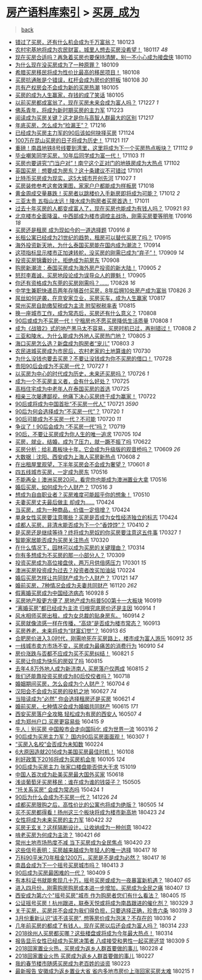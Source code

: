 [房产语料库索引](../../README.md)  > [买房_成为](买房_成为.md)
====
> [back](../README.md)

- [错过了买房，还有什么机会成为千万富翁？](http://jkwz.applinzi.com/ittc/7061738014969955334.html#%E9%94%99%E8%BF%87%E4%BA%86%E4%B9%B0%E6%88%BF%EF%BC%8C%E8%BF%98%E6%9C%89%E4%BB%80%E4%B9%88%E6%9C%BA%E4%BC%9A%E6%88%90%E4%B8%BA%E5%8D%83%E4%B8%87%E5%AF%8C%E7%BF%81%EF%BC%9F) 180123  
- [农村宅基地将成为农民财富，城里人想去买房没希望！](http://jkwz.applinzi.com/ittc/7059530752348128273.html#%E5%86%9C%E6%9D%91%E5%AE%85%E5%9F%BA%E5%9C%B0%E5%B0%86%E6%88%90%E4%B8%BA%E5%86%9C%E6%B0%91%E8%B4%A2%E5%AF%8C%EF%BC%8C%E5%9F%8E%E9%87%8C%E4%BA%BA%E6%83%B3%E5%8E%BB%E4%B9%B0%E6%88%BF%E6%B2%A1%E5%B8%8C%E6%9C%9B%EF%BC%81) 180117 *48* 
- [现在买房合适吗？再急着买房也要保持清醒，别一不小心成为接盘侠](http://jkwz.applinzi.com/ittc/7057076975116502026.html#%E7%8E%B0%E5%9C%A8%E4%B9%B0%E6%88%BF%E5%90%88%E9%80%82%E5%90%97%EF%BC%9F%E5%86%8D%E6%80%A5%E7%9D%80%E4%B9%B0%E6%88%BF%E4%B9%9F%E8%A6%81%E4%BF%9D%E6%8C%81%E6%B8%85%E9%86%92%EF%BC%8C%E5%88%AB%E4%B8%80%E4%B8%8D%E5%B0%8F%E5%BF%83%E6%88%90%E4%B8%BA%E6%8E%A5%E7%9B%98%E4%BE%A0) 180110  
- [为什么现在没买房成为了一种原罪？](http://jkwz.applinzi.com/ittc/7056595077701305360.html#%E4%B8%BA%E4%BB%80%E4%B9%88%E7%8E%B0%E5%9C%A8%E6%B2%A1%E4%B9%B0%E6%88%BF%E6%88%90%E4%B8%BA%E4%BA%86%E4%B8%80%E7%A7%8D%E5%8E%9F%E7%BD%AA%EF%BC%9F) 180109  
- [希腊买房移民将成为性价比最高的移民项目！](http://jkwz.applinzi.com/ittc/7056266426749289482.html#%E5%B8%8C%E8%85%8A%E4%B9%B0%E6%88%BF%E7%A7%BB%E6%B0%91%E5%B0%86%E6%88%90%E4%B8%BA%E6%80%A7%E4%BB%B7%E6%AF%94%E6%9C%80%E9%AB%98%E7%9A%84%E7%A7%BB%E6%B0%91%E9%A1%B9%E7%9B%AE%EF%BC%81) 180108  
- [买房抗通胀是个错误，杠杆会成为房价的短板](http://jkwz.applinzi.com/ittc/7056197596215772177.html#%E4%B9%B0%E6%88%BF%E6%8A%97%E9%80%9A%E8%83%80%E6%98%AF%E4%B8%AA%E9%94%99%E8%AF%AF%EF%BC%8C%E6%9D%A0%E6%9D%86%E4%BC%9A%E6%88%90%E4%B8%BA%E6%88%BF%E4%BB%B7%E7%9A%84%E7%9F%AD%E6%9D%BF) 180108 *30* 
- [共有产权房会不会成为新的买房热潮](http://jkwz.applinzi.com/ittc/7055117669366236176.html#%E5%85%B1%E6%9C%89%E4%BA%A7%E6%9D%83%E6%88%BF%E4%BC%9A%E4%B8%8D%E4%BC%9A%E6%88%90%E4%B8%BA%E6%96%B0%E7%9A%84%E4%B9%B0%E6%88%BF%E7%83%AD%E6%BD%AE) 180105  
- [买房的成为人生赢家，存钱的成了笑话](http://jkwz.applinzi.com/ittc/7055104034476655626.html#%E4%B9%B0%E6%88%BF%E7%9A%84%E6%88%90%E4%B8%BA%E4%BA%BA%E7%94%9F%E8%B5%A2%E5%AE%B6%EF%BC%8C%E5%AD%98%E9%92%B1%E7%9A%84%E6%88%90%E4%BA%86%E7%AC%91%E8%AF%9D) 180105  
- [以前买房都成富翁了，现在买房未来会成为富人吗？](http://jkwz.applinzi.com/ittc/7051691501606683665.html#%E4%BB%A5%E5%89%8D%E4%B9%B0%E6%88%BF%E9%83%BD%E6%88%90%E5%AF%8C%E7%BF%81%E4%BA%86%EF%BC%8C%E7%8E%B0%E5%9C%A8%E4%B9%B0%E6%88%BF%E6%9C%AA%E6%9D%A5%E4%BC%9A%E6%88%90%E4%B8%BA%E5%AF%8C%E4%BA%BA%E5%90%97%EF%BC%9F) 171227 *1* 
- [佛系青年，将成为新时期买房的主力军](http://jkwz.applinzi.com/ittc/7050228570259981329.html#%E4%BD%9B%E7%B3%BB%E9%9D%92%E5%B9%B4%EF%BC%8C%E5%B0%86%E6%88%90%E4%B8%BA%E6%96%B0%E6%97%B6%E6%9C%9F%E4%B9%B0%E6%88%BF%E7%9A%84%E4%B8%BB%E5%8A%9B%E5%86%9B) 171223  
- [阅读成为买房关键？这才是你与高智人群最大的区别](http://jkwz.applinzi.com/ittc/7048068711271891984.html#%E9%98%85%E8%AF%BB%E6%88%90%E4%B8%BA%E4%B9%B0%E6%88%BF%E5%85%B3%E9%94%AE%EF%BC%9F%E8%BF%99%E6%89%8D%E6%98%AF%E4%BD%A0%E4%B8%8E%E9%AB%98%E6%99%BA%E4%BA%BA%E7%BE%A4%E6%9C%80%E5%A4%A7%E7%9A%84%E5%8C%BA%E5%88%AB) 171217  
- [年底买房，怎么成为“捡漏王”？](http://jkwz.applinzi.com/ittc/7047600052950795281.html#%E5%B9%B4%E5%BA%95%E4%B9%B0%E6%88%BF%EF%BC%8C%E6%80%8E%E4%B9%88%E6%88%90%E4%B8%BA%E2%80%9C%E6%8D%A1%E6%BC%8F%E7%8E%8B%E2%80%9D%EF%BC%9F) 171216  
- [已经成为买房主力军的90后该如何抉择买房](http://jkwz.applinzi.com/ittc/7039456055715693584.html#%E5%B7%B2%E7%BB%8F%E6%88%90%E4%B8%BA%E4%B9%B0%E6%88%BF%E4%B8%BB%E5%8A%9B%E5%86%9B%E7%9A%8490%E5%90%8E%E8%AF%A5%E5%A6%82%E4%BD%95%E6%8A%89%E6%8B%A9%E4%B9%B0%E6%88%BF) 171124  
- [100万在昆山买房的日子将成为历史！](http://jkwz.applinzi.com/ittc/7038287327032509456.html#100%E4%B8%87%E5%9C%A8%E6%98%86%E5%B1%B1%E4%B9%B0%E6%88%BF%E7%9A%84%E6%97%A5%E5%AD%90%E5%B0%86%E6%88%90%E4%B8%BA%E5%8E%86%E5%8F%B2%EF%BC%81) 171121 *117* 
- [重磅！南昌地铁8号线要到湾里，这里将成为下一个买房热点板块？](http://jkwz.applinzi.com/ittc/7035196395747804177.html#%E9%87%8D%E7%A3%85%EF%BC%81%E5%8D%97%E6%98%8C%E5%9C%B0%E9%93%818%E5%8F%B7%E7%BA%BF%E8%A6%81%E5%88%B0%E6%B9%BE%E9%87%8C%EF%BC%8C%E8%BF%99%E9%87%8C%E5%B0%86%E6%88%90%E4%B8%BA%E4%B8%8B%E4%B8%80%E4%B8%AA%E4%B9%B0%E6%88%BF%E7%83%AD%E7%82%B9%E6%9D%BF%E5%9D%97%EF%BC%9F) 171112 *9* 
- [毕业嘲笑同学买房，10年后同学成为富一代！](http://jkwz.applinzi.com/ittc/7031696354173256721.html#%E6%AF%95%E4%B8%9A%E5%98%B2%E7%AC%91%E5%90%8C%E5%AD%A6%E4%B9%B0%E6%88%BF%EF%BC%8C10%E5%B9%B4%E5%90%8E%E5%90%8C%E5%AD%A6%E6%88%90%E4%B8%BA%E5%AF%8C%E4%B8%80%E4%BB%A3%EF%BC%81) 171103 *11* 
- [买房也要讲究“门当户对”！南宁这个正对门的地铁房成为大热点](http://jkwz.applinzi.com/ittc/7031399961470714897.html#%E4%B9%B0%E6%88%BF%E4%B9%9F%E8%A6%81%E8%AE%B2%E7%A9%B6%E2%80%9C%E9%97%A8%E5%BD%93%E6%88%B7%E5%AF%B9%E2%80%9D%EF%BC%81%E5%8D%97%E5%AE%81%E8%BF%99%E4%B8%AA%E6%AD%A3%E5%AF%B9%E9%97%A8%E7%9A%84%E5%9C%B0%E9%93%81%E6%88%BF%E6%88%90%E4%B8%BA%E5%A4%A7%E7%83%AD%E7%82%B9) 171102  
- [英国买房｜想要成为房东？这十条建议不可错过](http://jkwz.applinzi.com/ittc/7030985123418342417.html#%E8%8B%B1%E5%9B%BD%E4%B9%B0%E6%88%BF%EF%BD%9C%E6%83%B3%E8%A6%81%E6%88%90%E4%B8%BA%E6%88%BF%E4%B8%9C%EF%BC%9F%E8%BF%99%E5%8D%81%E6%9D%A1%E5%BB%BA%E8%AE%AE%E4%B8%8D%E5%8F%AF%E9%94%99%E8%BF%87) 171101  
- [比特币买房成为现实，这5大城市开创先河](http://jkwz.applinzi.com/ittc/7029126153653191696.html#%E6%AF%94%E7%89%B9%E5%B8%81%E4%B9%B0%E6%88%BF%E6%88%90%E4%B8%BA%E7%8E%B0%E5%AE%9E%EF%BC%8C%E8%BF%995%E5%A4%A7%E5%9F%8E%E5%B8%82%E5%BC%80%E5%88%9B%E5%85%88%E6%B2%B3) 171027 *1* 
- [买房装修参考这套效果图，家家户户都能成为样板房](http://jkwz.applinzi.com/ittc/7025752030461821969.html#%E4%B9%B0%E6%88%BF%E8%A3%85%E4%BF%AE%E5%8F%82%E8%80%83%E8%BF%99%E5%A5%97%E6%95%88%E6%9E%9C%E5%9B%BE%EF%BC%8C%E5%AE%B6%E5%AE%B6%E6%88%B7%E6%88%B7%E9%83%BD%E8%83%BD%E6%88%90%E4%B8%BA%E6%A0%B7%E6%9D%BF%E6%88%BF) 171018  
- [黄金周成交量暴跌！买房者以跳楼价入手新房即将成为可能？](http://jkwz.applinzi.com/ittc/7023552617991635985.html#%E9%BB%84%E9%87%91%E5%91%A8%E6%88%90%E4%BA%A4%E9%87%8F%E6%9A%B4%E8%B7%8C%EF%BC%81%E4%B9%B0%E6%88%BF%E8%80%85%E4%BB%A5%E8%B7%B3%E6%A5%BC%E4%BB%B7%E5%85%A5%E6%89%8B%E6%96%B0%E6%88%BF%E5%8D%B3%E5%B0%86%E6%88%90%E4%B8%BA%E5%8F%AF%E8%83%BD%EF%BC%9F) 171012 *2* 
- [三亚太贵 五指山太远！陵水成为购房者买房首选！](http://jkwz.applinzi.com/ittc/7023131006910071825.html#%E4%B8%89%E4%BA%9A%E5%A4%AA%E8%B4%B5+%E4%BA%94%E6%8C%87%E5%B1%B1%E5%A4%AA%E8%BF%9C%EF%BC%81%E9%99%B5%E6%B0%B4%E6%88%90%E4%B8%BA%E8%B4%AD%E6%88%BF%E8%80%85%E4%B9%B0%E6%88%BF%E9%A6%96%E9%80%89%EF%BC%81) 171011  
- [过去十年买房的人都变成富人了，现在买房也能成为有钱人吗？](http://jkwz.applinzi.com/ittc/7015806622700667920.html#%E8%BF%87%E5%8E%BB%E5%8D%81%E5%B9%B4%E4%B9%B0%E6%88%BF%E7%9A%84%E4%BA%BA%E9%83%BD%E5%8F%98%E6%88%90%E5%AF%8C%E4%BA%BA%E4%BA%86%EF%BC%8C%E7%8E%B0%E5%9C%A8%E4%B9%B0%E6%88%BF%E4%B9%9F%E8%83%BD%E6%88%90%E4%B8%BA%E6%9C%89%E9%92%B1%E4%BA%BA%E5%90%97%EF%BC%9F) 170921 *93* 
- [北京楼市全面降温，中西部成为楼市调控主战场，刚需买房要等明年](http://jkwz.applinzi.com/ittc/7013867203156509713.html#%E5%8C%97%E4%BA%AC%E6%A5%BC%E5%B8%82%E5%85%A8%E9%9D%A2%E9%99%8D%E6%B8%A9%EF%BC%8C%E4%B8%AD%E8%A5%BF%E9%83%A8%E6%88%90%E4%B8%BA%E6%A5%BC%E5%B8%82%E8%B0%83%E6%8E%A7%E4%B8%BB%E6%88%98%E5%9C%BA%EF%BC%8C%E5%88%9A%E9%9C%80%E4%B9%B0%E6%88%BF%E8%A6%81%E7%AD%89%E6%98%8E%E5%B9%B4) 170916 *18* 
- [买房还是租房 成为现如今的一道选择题](http://jkwz.applinzi.com/ittc/7013836534099477521.html#%E4%B9%B0%E6%88%BF%E8%BF%98%E6%98%AF%E7%A7%9F%E6%88%BF+%E6%88%90%E4%B8%BA%E7%8E%B0%E5%A6%82%E4%BB%8A%E7%9A%84%E4%B8%80%E9%81%93%E9%80%89%E6%8B%A9%E9%A2%98) 170916 *8* 
- [长租公寓已经成为21世纪的趋势，租房可以替代买房了吗？](http://jkwz.applinzi.com/ittc/7013400255050286097.html#%E9%95%BF%E7%A7%9F%E5%85%AC%E5%AF%93%E5%B7%B2%E7%BB%8F%E6%88%90%E4%B8%BA21%E4%B8%96%E7%BA%AA%E7%9A%84%E8%B6%8B%E5%8A%BF%EF%BC%8C%E7%A7%9F%E6%88%BF%E5%8F%AF%E4%BB%A5%E6%9B%BF%E4%BB%A3%E4%B9%B0%E6%88%BF%E4%BA%86%E5%90%97%EF%BC%9F) 170915  
- [海外投资新天地，为什么泰国买房能在国内成为潮流？](http://jkwz.applinzi.com/ittc/7013208890240664592.html#%E6%B5%B7%E5%A4%96%E6%8A%95%E8%B5%84%E6%96%B0%E5%A4%A9%E5%9C%B0%EF%BC%8C%E4%B8%BA%E4%BB%80%E4%B9%88%E6%B3%B0%E5%9B%BD%E4%B9%B0%E6%88%BF%E8%83%BD%E5%9C%A8%E5%9B%BD%E5%86%85%E6%88%90%E4%B8%BA%E6%BD%AE%E6%B5%81%EF%BC%9F) 170914  
- [这项指标显示楼市正加速转舵，没买房的刚需已成为“弃子”！](http://jkwz.applinzi.com/ittc/7011118054459835408.html#%E8%BF%99%E9%A1%B9%E6%8C%87%E6%A0%87%E6%98%BE%E7%A4%BA%E6%A5%BC%E5%B8%82%E6%AD%A3%E5%8A%A0%E9%80%9F%E8%BD%AC%E8%88%B5%EF%BC%8C%E6%B2%A1%E4%B9%B0%E6%88%BF%E7%9A%84%E5%88%9A%E9%9C%80%E5%B7%B2%E6%88%90%E4%B8%BA%E2%80%9C%E5%BC%83%E5%AD%90%E2%80%9D%EF%BC%81) 170909 *14* 
- [投资买房锦囊妙计，拒绝成为前房东](http://jkwz.applinzi.com/ittc/7010987846587122705.html#%E6%8A%95%E8%B5%84%E4%B9%B0%E6%88%BF%E9%94%A6%E5%9B%8A%E5%A6%99%E8%AE%A1%EF%BC%8C%E6%8B%92%E7%BB%9D%E6%88%90%E4%B8%BA%E5%89%8D%E6%88%BF%E4%B8%9C) 170908  
- [购房新潮流：泰国买房成为海外房产投资的新大陆！](http://jkwz.applinzi.com/ittc/7009860938973578257.html#%E8%B4%AD%E6%88%BF%E6%96%B0%E6%BD%AE%E6%B5%81%EF%BC%9A%E6%B3%B0%E5%9B%BD%E4%B9%B0%E6%88%BF%E6%88%90%E4%B8%BA%E6%B5%B7%E5%A4%96%E6%88%BF%E4%BA%A7%E6%8A%95%E8%B5%84%E7%9A%84%E6%96%B0%E5%A4%A7%E9%99%86%EF%BC%81) 170905 *2* 
- [怒怼李嘉诚，买房地段论成为误导众人的罪魁！](http://jkwz.applinzi.com/ittc/7009751251804488721.html#%E6%80%92%E6%80%BC%E6%9D%8E%E5%98%89%E8%AF%9A%EF%BC%8C%E4%B9%B0%E6%88%BF%E5%9C%B0%E6%AE%B5%E8%AE%BA%E6%88%90%E4%B8%BA%E8%AF%AF%E5%AF%BC%E4%BC%97%E4%BA%BA%E7%9A%84%E7%BD%AA%E9%AD%81%EF%BC%81) 170905  
- [你还有资格成为东莞的买房刚需吗？……](http://jkwz.applinzi.com/ittc/7006971837043704848.html#%E4%BD%A0%E8%BF%98%E6%9C%89%E8%B5%84%E6%A0%BC%E6%88%90%E4%B8%BA%E4%B8%9C%E8%8E%9E%E7%9A%84%E4%B9%B0%E6%88%BF%E5%88%9A%E9%9C%80%E5%90%97%EF%BC%9F%E2%80%A6%E2%80%A6) 170828 *16* 
- [中学生兼职快递员两年存够首付买房，8年后拥10处房产成为富翁](http://jkwz.applinzi.com/ittc/7006127929883624465.html#%E4%B8%AD%E5%AD%A6%E7%94%9F%E5%85%BC%E8%81%8C%E5%BF%AB%E9%80%92%E5%91%98%E4%B8%A4%E5%B9%B4%E5%AD%98%E5%A4%9F%E9%A6%96%E4%BB%98%E4%B9%B0%E6%88%BF%EF%BC%8C8%E5%B9%B4%E5%90%8E%E6%8B%A510%E5%A4%84%E6%88%BF%E4%BA%A7%E6%88%90%E4%B8%BA%E5%AF%8C%E7%BF%81) 170826 *3* 
- [屌丝如何逆袭，在京安家立业，买房买车，成为人生赢家](http://jkwz.applinzi.com/ittc/7002535478686123025.html#%E5%B1%8C%E4%B8%9D%E5%A6%82%E4%BD%95%E9%80%86%E8%A2%AD%EF%BC%8C%E5%9C%A8%E4%BA%AC%E5%AE%89%E5%AE%B6%E7%AB%8B%E4%B8%9A%EF%BC%8C%E4%B9%B0%E6%88%BF%E4%B9%B0%E8%BD%A6%EF%BC%8C%E6%88%90%E4%B8%BA%E4%BA%BA%E7%94%9F%E8%B5%A2%E5%AE%B6) 170817  
- [常州买房自助缴契税成为主流 附契税税率表](http://jkwz.applinzi.com/ittc/7001995929060901904.html#%E5%B8%B8%E5%B7%9E%E4%B9%B0%E6%88%BF%E8%87%AA%E5%8A%A9%E7%BC%B4%E5%A5%91%E7%A8%8E%E6%88%90%E4%B8%BA%E4%B8%BB%E6%B5%81+%E9%99%84%E5%A5%91%E7%A8%8E%E7%A8%8E%E7%8E%87%E8%A1%A8) 170815  
- [换一座城市工作，成为常态后，买房还有什么意义？](http://jkwz.applinzi.com/ittc/6999548821183661073.html#%E6%8D%A2%E4%B8%80%E5%BA%A7%E5%9F%8E%E5%B8%82%E5%B7%A5%E4%BD%9C%EF%BC%8C%E6%88%90%E4%B8%BA%E5%B8%B8%E6%80%81%E5%90%8E%EF%BC%8C%E4%B9%B0%E6%88%BF%E8%BF%98%E6%9C%89%E4%BB%80%E4%B9%88%E6%84%8F%E4%B9%89%EF%BC%9F) 170808  
- [90后或成为不买房一代！宁租房也不愿买房降低生活质量](http://jkwz.applinzi.com/ittc/6999416564259226641.html#90%E5%90%8E%E6%88%96%E6%88%90%E4%B8%BA%E4%B8%8D%E4%B9%B0%E6%88%BF%E4%B8%80%E4%BB%A3%EF%BC%81%E5%AE%81%E7%A7%9F%E6%88%BF%E4%B9%9F%E4%B8%8D%E6%84%BF%E4%B9%B0%E6%88%BF%E9%99%8D%E4%BD%8E%E7%94%9F%E6%B4%BB%E8%B4%A8%E9%87%8F) 170808 *1* 
- [成为《战狼2》式的地产黑马太不容易，买房时机已过，再别错过！](http://jkwz.applinzi.com/ittc/6999389309906715665.html#%E6%88%90%E4%B8%BA%E3%80%8A%E6%88%98%E7%8B%BC2%E3%80%8B%E5%BC%8F%E7%9A%84%E5%9C%B0%E4%BA%A7%E9%BB%91%E9%A9%AC%E5%A4%AA%E4%B8%8D%E5%AE%B9%E6%98%93%EF%BC%8C%E4%B9%B0%E6%88%BF%E6%97%B6%E6%9C%BA%E5%B7%B2%E8%BF%87%EF%BC%8C%E5%86%8D%E5%88%AB%E9%94%99%E8%BF%87%EF%BC%81) 170808 *2* 
- [三亚和陵水，为什么能成为外地人买房热门地？](http://jkwz.applinzi.com/ittc/6998268744496055312.html#%E4%B8%89%E4%BA%9A%E5%92%8C%E9%99%B5%E6%B0%B4%EF%BC%8C%E4%B8%BA%E4%BB%80%E4%B9%88%E8%83%BD%E6%88%90%E4%B8%BA%E5%A4%96%E5%9C%B0%E4%BA%BA%E4%B9%B0%E6%88%BF%E7%83%AD%E9%97%A8%E5%9C%B0%EF%BC%9F) 170805 *3* 
- [海口买房怎么选？新盘成为购房者“宠儿”](http://jkwz.applinzi.com/ittc/6997632320331580432.html#%E6%B5%B7%E5%8F%A3%E4%B9%B0%E6%88%BF%E6%80%8E%E4%B9%88%E9%80%89%EF%BC%9F%E6%96%B0%E7%9B%98%E6%88%90%E4%B8%BA%E8%B4%AD%E6%88%BF%E8%80%85%E2%80%9C%E5%AE%A0%E5%84%BF%E2%80%9D) 170803 *3* 
- [农民进城买房成为市民后，农村老家的土地算谁的](http://jkwz.applinzi.com/ittc/6996029958827541521.html#%E5%86%9C%E6%B0%91%E8%BF%9B%E5%9F%8E%E4%B9%B0%E6%88%BF%E6%88%90%E4%B8%BA%E5%B8%82%E6%B0%91%E5%90%8E%EF%BC%8C%E5%86%9C%E6%9D%91%E8%80%81%E5%AE%B6%E7%9A%84%E5%9C%9F%E5%9C%B0%E7%AE%97%E8%B0%81%E7%9A%84) 170730  
- [为什么没钱也要去买房？不要让没钱成为你不买房的借口！](http://jkwz.applinzi.com/ittc/6995312541411312656.html#%E4%B8%BA%E4%BB%80%E4%B9%88%E6%B2%A1%E9%92%B1%E4%B9%9F%E8%A6%81%E5%8E%BB%E4%B9%B0%E6%88%BF%EF%BC%9F%E4%B8%8D%E8%A6%81%E8%AE%A9%E6%B2%A1%E9%92%B1%E6%88%90%E4%B8%BA%E4%BD%A0%E4%B8%8D%E4%B9%B0%E6%88%BF%E7%9A%84%E5%80%9F%E5%8F%A3%EF%BC%81) 170728  
- [贵阳90后会成为不买房一代？](http://jkwz.applinzi.com/ittc/6995023283530236945.html#%E8%B4%B5%E9%98%B390%E5%90%8E%E4%BC%9A%E6%88%90%E4%B8%BA%E4%B8%8D%E4%B9%B0%E6%88%BF%E4%B8%80%E4%BB%A3%EF%BC%9F) 170727 *1* 
- [以买房为中心的时代成为历史，未来还买房吗？](http://jkwz.applinzi.com/ittc/6994728051316098064.html#%E4%BB%A5%E4%B9%B0%E6%88%BF%E4%B8%BA%E4%B8%AD%E5%BF%83%E7%9A%84%E6%97%B6%E4%BB%A3%E6%88%90%E4%B8%BA%E5%8E%86%E5%8F%B2%EF%BC%8C%E6%9C%AA%E6%9D%A5%E8%BF%98%E4%B9%B0%E6%88%BF%E5%90%97%EF%BC%9F) 170726 *1* 
- [成为一个不买房主义者，会有什么好处？](http://jkwz.applinzi.com/ittc/6994351218758255633.html#%E6%88%90%E4%B8%BA%E4%B8%80%E4%B8%AA%E4%B8%8D%E4%B9%B0%E6%88%BF%E4%B8%BB%E4%B9%89%E8%80%85%EF%BC%8C%E4%BC%9A%E6%9C%89%E4%BB%80%E4%B9%88%E5%A5%BD%E5%A4%84%EF%BC%9F) 170725  
- [高档住宅成为中老年人在泰国买房的首选](http://jkwz.applinzi.com/ittc/6994163124033553424.html#%E9%AB%98%E6%A1%A3%E4%BD%8F%E5%AE%85%E6%88%90%E4%B8%BA%E4%B8%AD%E8%80%81%E5%B9%B4%E4%BA%BA%E5%9C%A8%E6%B3%B0%E5%9B%BD%E4%B9%B0%E6%88%BF%E7%9A%84%E9%A6%96%E9%80%89) 170725  
- [相亲三次屡遭鄙视，他痛下决心买房终于成为赢家！](http://jkwz.applinzi.com/ittc/6993233170903073809.html#%E7%9B%B8%E4%BA%B2%E4%B8%89%E6%AC%A1%E5%B1%A1%E9%81%AD%E9%84%99%E8%A7%86%EF%BC%8C%E4%BB%96%E7%97%9B%E4%B8%8B%E5%86%B3%E5%BF%83%E4%B9%B0%E6%88%BF%E7%BB%88%E4%BA%8E%E6%88%90%E4%B8%BA%E8%B5%A2%E5%AE%B6%EF%BC%81) 170722  
- [90后或将成为中国首批“不买房一代人”](http://jkwz.applinzi.com/ittc/6992468122597327888.html#90%E5%90%8E%E6%88%96%E5%B0%86%E6%88%90%E4%B8%BA%E4%B8%AD%E5%9B%BD%E9%A6%96%E6%89%B9%E2%80%9C%E4%B8%8D%E4%B9%B0%E6%88%BF%E4%B8%80%E4%BB%A3%E4%BA%BA%E2%80%9D) 170721 *3590* 
- [90后为何会选择成为“不买房一代”？](http://jkwz.applinzi.com/ittc/6992329998256833553.html#90%E5%90%8E%E4%B8%BA%E4%BD%95%E4%BC%9A%E9%80%89%E6%8B%A9%E6%88%90%E4%B8%BA%E2%80%9C%E4%B8%8D%E4%B9%B0%E6%88%BF%E4%B8%80%E4%BB%A3%E2%80%9D%EF%BC%9F) 170720 *1* 
- [90后可能成为不买房一代？不可能](http://jkwz.applinzi.com/ittc/6992166719765087248.html#90%E5%90%8E%E5%8F%AF%E8%83%BD%E6%88%90%E4%B8%BA%E4%B8%8D%E4%B9%B0%E6%88%BF%E4%B8%80%E4%BB%A3%EF%BC%9F%E4%B8%8D%E5%8F%AF%E8%83%BD) 170720 *11* 
- [争议了！90后会成为 “不买房一代”吗？](http://jkwz.applinzi.com/ittc/6992038156080514064.html#%E4%BA%89%E8%AE%AE%E4%BA%86%EF%BC%8190%E5%90%8E%E4%BC%9A%E6%88%90%E4%B8%BA+%E2%80%9C%E4%B8%8D%E4%B9%B0%E6%88%BF%E4%B8%80%E4%BB%A3%E2%80%9D%E5%90%97%EF%BC%9F) 170719  
- [90后，不要让买房成为你人生的唯一追求](http://jkwz.applinzi.com/ittc/6986889791403459589.html#90%E5%90%8E%EF%BC%8C%E4%B8%8D%E8%A6%81%E8%AE%A9%E4%B9%B0%E6%88%BF%E6%88%90%E4%B8%BA%E4%BD%A0%E4%BA%BA%E7%94%9F%E7%9A%84%E5%94%AF%E4%B8%80%E8%BF%BD%E6%B1%82) 170705 *104* 
- [买房，就业，结婚，成为了压力，就一蹶不振了吗](http://jkwz.applinzi.com/ittc/6981954362975716357.html#%E4%B9%B0%E6%88%BF%EF%BC%8C%E5%B0%B1%E4%B8%9A%EF%BC%8C%E7%BB%93%E5%A9%9A%EF%BC%8C%E6%88%90%E4%B8%BA%E4%BA%86%E5%8E%8B%E5%8A%9B%EF%BC%8C%E5%B0%B1%E4%B8%80%E8%B9%B6%E4%B8%8D%E6%8C%AF%E4%BA%86%E5%90%97) 170622  
- [买房分析：给礼嘉板块十年，它会成为升级版的观音桥吗？](http://jkwz.applinzi.com/ittc/6977210709212398597.html#%E4%B9%B0%E6%88%BF%E5%88%86%E6%9E%90%EF%BC%9A%E7%BB%99%E7%A4%BC%E5%98%89%E6%9D%BF%E5%9D%97%E5%8D%81%E5%B9%B4%EF%BC%8C%E5%AE%83%E4%BC%9A%E6%88%90%E4%B8%BA%E5%8D%87%E7%BA%A7%E7%89%88%E7%9A%84%E8%A7%82%E9%9F%B3%E6%A1%A5%E5%90%97%EF%BC%9F) 170609 *26* 
- [大数据｜沈阳、西安成为上海人买房新热点](http://jkwz.applinzi.com/ittc/6976886008996955140.html#%E5%A4%A7%E6%95%B0%E6%8D%AE%EF%BD%9C%E6%B2%88%E9%98%B3%E3%80%81%E8%A5%BF%E5%AE%89%E6%88%90%E4%B8%BA%E4%B8%8A%E6%B5%B7%E4%BA%BA%E4%B9%B0%E6%88%BF%E6%96%B0%E7%83%AD%E7%82%B9) 170608 *2* 
- [在出租屋里观望，下半年买房会不会成为奢望？](http://jkwz.applinzi.com/ittc/6974224025378096132.html#%E5%9C%A8%E5%87%BA%E7%A7%9F%E5%B1%8B%E9%87%8C%E8%A7%82%E6%9C%9B%EF%BC%8C%E4%B8%8B%E5%8D%8A%E5%B9%B4%E4%B9%B0%E6%88%BF%E4%BC%9A%E4%B8%8D%E4%BC%9A%E6%88%90%E4%B8%BA%E5%A5%A2%E6%9C%9B%EF%BC%9F) 170601 *8* 
- [四五线城市买房，一定成为房东](http://jkwz.applinzi.com/ittc/6968289907385566212.html#%E5%9B%9B%E4%BA%94%E7%BA%BF%E5%9F%8E%E5%B8%82%E4%B9%B0%E6%88%BF%EF%BC%8C%E4%B8%80%E5%AE%9A%E6%88%90%E4%B8%BA%E6%88%BF%E4%B8%9C) 170516  
- [不能再全丨澳洲买房20问，看完你也能成为澳洲置业大拿](http://jkwz.applinzi.com/ittc/6968248815155938308.html#%E4%B8%8D%E8%83%BD%E5%86%8D%E5%85%A8%E4%B8%A8%E6%BE%B3%E6%B4%B2%E4%B9%B0%E6%88%BF20%E9%97%AE%EF%BC%8C%E7%9C%8B%E5%AE%8C%E4%BD%A0%E4%B9%9F%E8%83%BD%E6%88%90%E4%B8%BA%E6%BE%B3%E6%B4%B2%E7%BD%AE%E4%B8%9A%E5%A4%A7%E6%8B%BF) 170516  
- [婚后买房，如何成为个人财产？](http://jkwz.applinzi.com/ittc/6968212074638345220.html#%E5%A9%9A%E5%90%8E%E4%B9%B0%E6%88%BF%EF%BC%8C%E5%A6%82%E4%BD%95%E6%88%90%E4%B8%BA%E4%B8%AA%E4%BA%BA%E8%B4%A2%E4%BA%A7%EF%BC%9F) 170516 *3* 
- [想成为自由职业者？买房难度可能超乎你的想象！](http://jkwz.applinzi.com/ittc/6965846495998772228.html#%E6%83%B3%E6%88%90%E4%B8%BA%E8%87%AA%E7%94%B1%E8%81%8C%E4%B8%9A%E8%80%85%EF%BC%9F%E4%B9%B0%E6%88%BF%E9%9A%BE%E5%BA%A6%E5%8F%AF%E8%83%BD%E8%B6%85%E4%B9%8E%E4%BD%A0%E7%9A%84%E6%83%B3%E8%B1%A1%EF%BC%81) 170510  
- [夫妻买房丈夫最后做主 却成为……](http://jkwz.applinzi.com/ittc/6960192566728328197.html#%E5%A4%AB%E5%A6%BB%E4%B9%B0%E6%88%BF%E4%B8%88%E5%A4%AB%E6%9C%80%E5%90%8E%E5%81%9A%E4%B8%BB+%E5%8D%B4%E6%88%90%E4%B8%BA%E2%80%A6%E2%80%A6) 170424  
- [当买房，成为一种商品，价值一定倍增？](http://jkwz.applinzi.com/ittc/6960189240246797316.html#%E5%BD%93%E4%B9%B0%E6%88%BF%EF%BC%8C%E6%88%90%E4%B8%BA%E4%B8%80%E7%A7%8D%E5%95%86%E5%93%81%EF%BC%8C%E4%BB%B7%E5%80%BC%E4%B8%80%E5%AE%9A%E5%80%8D%E5%A2%9E%EF%BC%9F) 170424  
- [单身女性买房要注意哪些？买房是否成为女性经济独立的标志](http://jkwz.applinzi.com/ittc/6960056029919314949.html#%E5%8D%95%E8%BA%AB%E5%A5%B3%E6%80%A7%E4%B9%B0%E6%88%BF%E8%A6%81%E6%B3%A8%E6%84%8F%E5%93%AA%E4%BA%9B%EF%BC%9F%E4%B9%B0%E6%88%BF%E6%98%AF%E5%90%A6%E6%88%90%E4%B8%BA%E5%A5%B3%E6%80%A7%E7%BB%8F%E6%B5%8E%E7%8B%AC%E7%AB%8B%E7%9A%84%E6%A0%87%E5%BF%97) 170424  
- [成都人买房，非清水能否成为下一个“香饽饽”？](http://jkwz.applinzi.com/ittc/6954835272511521797.html#%E6%88%90%E9%83%BD%E4%BA%BA%E4%B9%B0%E6%88%BF%EF%BC%8C%E9%9D%9E%E6%B8%85%E6%B0%B4%E8%83%BD%E5%90%A6%E6%88%90%E4%B8%BA%E4%B8%8B%E4%B8%80%E4%B8%AA%E2%80%9C%E9%A6%99%E9%A5%BD%E9%A5%BD%E2%80%9D%EF%BC%9F) 170410 *2* 
- [是买房还是继续等待？终将成为房奴的你买房要注意这五件事](http://jkwz.applinzi.com/ittc/6949643828918223876.html#%E6%98%AF%E4%B9%B0%E6%88%BF%E8%BF%98%E6%98%AF%E7%BB%A7%E7%BB%AD%E7%AD%89%E5%BE%85%EF%BC%9F%E7%BB%88%E5%B0%86%E6%88%90%E4%B8%BA%E6%88%BF%E5%A5%B4%E7%9A%84%E4%BD%A0%E4%B9%B0%E6%88%BF%E8%A6%81%E6%B3%A8%E6%84%8F%E8%BF%99%E4%BA%94%E4%BB%B6%E4%BA%8B) 170327 *1* 
- [智能家居能否成为买房关注热点](http://jkwz.applinzi.com/ittc/6947160837797184517.html#%E6%99%BA%E8%83%BD%E5%AE%B6%E5%B1%85%E8%83%BD%E5%90%A6%E6%88%90%E4%B8%BA%E4%B9%B0%E6%88%BF%E5%85%B3%E6%B3%A8%E7%83%AD%E7%82%B9) 170320  
- [在什么情况下，园林可以成为买房的关键理由？](http://jkwz.applinzi.com/ittc/6944931289634440197.html#%E5%9C%A8%E4%BB%80%E4%B9%88%E6%83%85%E5%86%B5%E4%B8%8B%EF%BC%8C%E5%9B%AD%E6%9E%97%E5%8F%AF%E4%BB%A5%E6%88%90%E4%B8%BA%E4%B9%B0%E6%88%BF%E7%9A%84%E5%85%B3%E9%94%AE%E7%90%86%E7%94%B1%EF%BC%9F) 170314  
- [你有多想成为不买房的那一小部分人？](http://jkwz.applinzi.com/ittc/6943067531643454468.html#%E4%BD%A0%E6%9C%89%E5%A4%9A%E6%83%B3%E6%88%90%E4%B8%BA%E4%B8%8D%E4%B9%B0%E6%88%BF%E7%9A%84%E9%82%A3%E4%B8%80%E5%B0%8F%E9%83%A8%E5%88%86%E4%BA%BA%EF%BC%9F) 170309  
- [投资买房成为高位接盘侠，两万月供倍感压力](http://jkwz.applinzi.com/ittc/6940075798341092357.html#%E6%8A%95%E8%B5%84%E4%B9%B0%E6%88%BF%E6%88%90%E4%B8%BA%E9%AB%98%E4%BD%8D%E6%8E%A5%E7%9B%98%E4%BE%A0%EF%BC%8C%E4%B8%A4%E4%B8%87%E6%9C%88%E4%BE%9B%E5%80%8D%E6%84%9F%E5%8E%8B%E5%8A%9B) 170301 *15* 
- [澳洲买房投资成为过去？投资者改买加油站](http://jkwz.applinzi.com/ittc/6938164986483573765.html#%E6%BE%B3%E6%B4%B2%E4%B9%B0%E6%88%BF%E6%8A%95%E8%B5%84%E6%88%90%E4%B8%BA%E8%BF%87%E5%8E%BB%EF%BC%9F%E6%8A%95%E8%B5%84%E8%80%85%E6%94%B9%E4%B9%B0%E5%8A%A0%E6%B2%B9%E7%AB%99) 170224  
- [婚后买房怎样让共同财产成为个人财产？](http://jkwz.applinzi.com/ittc/6925610026130736133.html#%E5%A9%9A%E5%90%8E%E4%B9%B0%E6%88%BF%E6%80%8E%E6%A0%B7%E8%AE%A9%E5%85%B1%E5%90%8C%E8%B4%A2%E4%BA%A7%E6%88%90%E4%B8%BA%E4%B8%AA%E4%BA%BA%E8%B4%A2%E4%BA%A7%EF%BC%9F) 170121 *147* 
- [婚前买房，7种情况会成为夫妻共同财产](http://jkwz.applinzi.com/ittc/6901823231329043460.html#%E5%A9%9A%E5%89%8D%E4%B9%B0%E6%88%BF%EF%BC%8C7%E7%A7%8D%E6%83%85%E5%86%B5%E4%BC%9A%E6%88%90%E4%B8%BA%E5%A4%AB%E5%A6%BB%E5%85%B1%E5%90%8C%E8%B4%A2%E4%BA%A7) 161120 *262* 
- [假离婚买房成为中国经济病态](http://jkwz.applinzi.com/ittc/6882951635327779845.html#%E5%81%87%E7%A6%BB%E5%A9%9A%E4%B9%B0%E6%88%BF%E6%88%90%E4%B8%BA%E4%B8%AD%E5%9B%BD%E7%BB%8F%E6%B5%8E%E7%97%85%E6%80%81) 160928 *5* 
- [买房地产股更方便了 房地产成为标普500第十一大板块](http://jkwz.applinzi.com/ittc/6879656043713397764.html#%E4%B9%B0%E6%88%BF%E5%9C%B0%E4%BA%A7%E8%82%A1%E6%9B%B4%E6%96%B9%E4%BE%BF%E4%BA%86+%E6%88%BF%E5%9C%B0%E4%BA%A7%E6%88%90%E4%B8%BA%E6%A0%87%E6%99%AE500%E7%AC%AC%E5%8D%81%E4%B8%80%E5%A4%A7%E6%9D%BF%E5%9D%97) 160919  
- [“离婚买房”都已经成为主流 归根究底房价还是主因](http://jkwz.applinzi.com/ittc/6877744160139904005.html#%E2%80%9C%E7%A6%BB%E5%A9%9A%E4%B9%B0%E6%88%BF%E2%80%9D%E9%83%BD%E5%B7%B2%E7%BB%8F%E6%88%90%E4%B8%BA%E4%B8%BB%E6%B5%81+%E5%BD%92%E6%A0%B9%E7%A9%B6%E5%BA%95%E6%88%BF%E4%BB%B7%E8%BF%98%E6%98%AF%E4%B8%BB%E5%9B%A0) 160914 *1* 
- [风水相师买房出租，成为女总裁的贴身房东。](http://jkwz.applinzi.com/ittc/6877679573772272644.html#%E9%A3%8E%E6%B0%B4%E7%9B%B8%E5%B8%88%E4%B9%B0%E6%88%BF%E5%87%BA%E7%A7%9F%EF%BC%8C%E6%88%90%E4%B8%BA%E5%A5%B3%E6%80%BB%E8%A3%81%E7%9A%84%E8%B4%B4%E8%BA%AB%E6%88%BF%E4%B8%9C%E3%80%82) 160914 *2* 
- [买房就像流感一样在传播，“高烧”是否成为楼市常态？](http://jkwz.applinzi.com/ittc/6877428013532185604.html#%E4%B9%B0%E6%88%BF%E5%B0%B1%E5%83%8F%E6%B5%81%E6%84%9F%E4%B8%80%E6%A0%B7%E5%9C%A8%E4%BC%A0%E6%92%AD%EF%BC%8C%E2%80%9C%E9%AB%98%E7%83%A7%E2%80%9D%E6%98%AF%E5%90%A6%E6%88%90%E4%B8%BA%E6%A5%BC%E5%B8%82%E5%B8%B8%E6%80%81%EF%BC%9F) 160913  
- [买房养老，未来将成为“财富幻觉”？](http://jkwz.applinzi.com/ittc/6877180959383880708.html#%E4%B9%B0%E6%88%BF%E5%85%BB%E8%80%81%EF%BC%8C%E6%9C%AA%E6%9D%A5%E5%B0%86%E6%88%90%E4%B8%BA%E2%80%9C%E8%B4%A2%E5%AF%8C%E5%B9%BB%E8%A7%89%E2%80%9D%EF%BC%9F) 160913 *65* 
- [合肥房价进入3.0时代，刚需呛死在买房路上，楼市成为富人游乐](http://jkwz.applinzi.com/ittc/6877077604204545028.html#%E5%90%88%E8%82%A5%E6%88%BF%E4%BB%B7%E8%BF%9B%E5%85%A53.0%E6%97%B6%E4%BB%A3%EF%BC%8C%E5%88%9A%E9%9C%80%E5%91%9B%E6%AD%BB%E5%9C%A8%E4%B9%B0%E6%88%BF%E8%B7%AF%E4%B8%8A%EF%BC%8C%E6%A5%BC%E5%B8%82%E6%88%90%E4%B8%BA%E5%AF%8C%E4%BA%BA%E6%B8%B8%E4%B9%90) 160912 *35* 
- [一线城市卖方市场不变，买房成为最痛苦的消费行为](http://jkwz.applinzi.com/ittc/6876263870959715333.html#%E4%B8%80%E7%BA%BF%E5%9F%8E%E5%B8%82%E5%8D%96%E6%96%B9%E5%B8%82%E5%9C%BA%E4%B8%8D%E5%8F%98%EF%BC%8C%E4%B9%B0%E6%88%BF%E6%88%90%E4%B8%BA%E6%9C%80%E7%97%9B%E8%8B%A6%E7%9A%84%E6%B6%88%E8%B4%B9%E8%A1%8C%E4%B8%BA) 160910 *54* 
- [房价涨跌与否都不应成为买不买房纠结！](http://jkwz.applinzi.com/ittc/6868772316187722757.html#%E6%88%BF%E4%BB%B7%E6%B6%A8%E8%B7%8C%E4%B8%8E%E5%90%A6%E9%83%BD%E4%B8%8D%E5%BA%94%E6%88%90%E4%B8%BA%E4%B9%B0%E4%B8%8D%E4%B9%B0%E6%88%BF%E7%BA%A0%E7%BB%93%EF%BC%81) 160821 *5* 
- [买房让你成为快乐的房奴了吗](http://jkwz.applinzi.com/ittc/6866595682244363269.html#%E4%B9%B0%E6%88%BF%E8%AE%A9%E4%BD%A0%E6%88%90%E4%B8%BA%E5%BF%AB%E4%B9%90%E7%9A%84%E6%88%BF%E5%A5%B4%E4%BA%86%E5%90%97) 160815  
- [去年4.8万外地人成为新济南人 买房落户仅两成](http://jkwz.applinzi.com/ittc/6866589263906472965.html#%E5%8E%BB%E5%B9%B44.8%E4%B8%87%E5%A4%96%E5%9C%B0%E4%BA%BA%E6%88%90%E4%B8%BA%E6%96%B0%E6%B5%8E%E5%8D%97%E4%BA%BA+%E4%B9%B0%E6%88%BF%E8%90%BD%E6%88%B7%E4%BB%85%E4%B8%A4%E6%88%90) 160815 *2* 
- [我们还能靠投资买房成为80后佼佼者吗？](http://jkwz.applinzi.com/ittc/6856262252902220805.html#%E6%88%91%E4%BB%AC%E8%BF%98%E8%83%BD%E9%9D%A0%E6%8A%95%E8%B5%84%E4%B9%B0%E6%88%BF%E6%88%90%E4%B8%BA80%E5%90%8E%E4%BD%BC%E4%BD%BC%E8%80%85%E5%90%97%EF%BC%9F) 160718  
- [婚姻期间买房，怎么会成为个人财产？](http://jkwz.applinzi.com/ittc/6851043948667339781.html#%E5%A9%9A%E5%A7%BB%E6%9C%9F%E9%97%B4%E4%B9%B0%E6%88%BF%EF%BC%8C%E6%80%8E%E4%B9%88%E4%BC%9A%E6%88%90%E4%B8%BA%E4%B8%AA%E4%BA%BA%E8%B4%A2%E4%BA%A7%EF%BC%9F) 160704 *6* 
- [汉阳会不会成为买房的投机之地](http://jkwz.applinzi.com/ittc/6848440250413876228.html#%E6%B1%89%E9%98%B3%E4%BC%9A%E4%B8%8D%E4%BC%9A%E6%88%90%E4%B8%BA%E4%B9%B0%E6%88%BF%E7%9A%84%E6%8A%95%E6%9C%BA%E4%B9%8B%E5%9C%B0) 160627 *74* 
- [当陪读成为“必然” 你会选择租房还是买房](http://jkwz.applinzi.com/ittc/6846208064038110213.html#%E5%BD%93%E9%99%AA%E8%AF%BB%E6%88%90%E4%B8%BA%E2%80%9C%E5%BF%85%E7%84%B6%E2%80%9D+%E4%BD%A0%E4%BC%9A%E9%80%89%E6%8B%A9%E7%A7%9F%E6%88%BF%E8%BF%98%E6%98%AF%E4%B9%B0%E6%88%BF) 160621 *4* 
- [婚前买房，七种情况会成为婚姻共同财产](http://jkwz.applinzi.com/ittc/6844042288753542148.html#%E5%A9%9A%E5%89%8D%E4%B9%B0%E6%88%BF%EF%BC%8C%E4%B8%83%E7%A7%8D%E6%83%85%E5%86%B5%E4%BC%9A%E6%88%90%E4%B8%BA%E5%A9%9A%E5%A7%BB%E5%85%B1%E5%90%8C%E8%B4%A2%E4%BA%A7) 160615 *171* 
- [西安买房落户全攻略 轻松成为有房的西安人](http://jkwz.applinzi.com/ittc/6829396771071329284.html#%E8%A5%BF%E5%AE%89%E4%B9%B0%E6%88%BF%E8%90%BD%E6%88%B7%E5%85%A8%E6%94%BB%E7%95%A5+%E8%BD%BB%E6%9D%BE%E6%88%90%E4%B8%BA%E6%9C%89%E6%88%BF%E7%9A%84%E8%A5%BF%E5%AE%89%E4%BA%BA) 160507 *4* 
- [成为郑州户口,买房更容易些](http://jkwz.applinzi.com/ittc/6821429957603361796.html#%E6%88%90%E4%B8%BA%E9%83%91%E5%B7%9E%E6%88%B7%E5%8F%A3%2C%E4%B9%B0%E6%88%BF%E6%9B%B4%E5%AE%B9%E6%98%93%E4%BA%9B) 160415 *9* 
- [牛人｜别买房 中国股市会走向国际化 成为世界一流](http://jkwz.applinzi.com/ittc/6810294486659761156.html#%E7%89%9B%E4%BA%BA%EF%BD%9C%E5%88%AB%E4%B9%B0%E6%88%BF+%E4%B8%AD%E5%9B%BD%E8%82%A1%E5%B8%82%E4%BC%9A%E8%B5%B0%E5%90%91%E5%9B%BD%E9%99%85%E5%8C%96+%E6%88%90%E4%B8%BA%E4%B8%96%E7%95%8C%E4%B8%80%E6%B5%81) 160316 *2* 
- [90后成为买房主力军？ 国内90后买房面面观！](http://jkwz.applinzi.com/ittc/6806889324029150212.html#90%E5%90%8E%E6%88%90%E4%B8%BA%E4%B9%B0%E6%88%BF%E4%B8%BB%E5%8A%9B%E5%86%9B%EF%BC%9F+%E5%9B%BD%E5%86%8590%E5%90%8E%E4%B9%B0%E6%88%BF%E9%9D%A2%E9%9D%A2%E8%A7%82%EF%BC%81) 160307 *1* 
- [“买房入名校”会否成为未知数](http://jkwz.applinzi.com/ittc/6802215417233802244.html#%E2%80%9C%E4%B9%B0%E6%88%BF%E5%85%A5%E5%90%8D%E6%A0%A1%E2%80%9D%E4%BC%9A%E5%90%A6%E6%88%90%E4%B8%BA%E6%9C%AA%E7%9F%A5%E6%95%B0) 160224  
- [6大原因造就2016成为美国买房最佳时机！](http://jkwz.applinzi.com/ittc/6784950481466164228.html#6%E5%A4%A7%E5%8E%9F%E5%9B%A0%E9%80%A0%E5%B0%B12016%E6%88%90%E4%B8%BA%E7%BE%8E%E5%9B%BD%E4%B9%B0%E6%88%BF%E6%9C%80%E4%BD%B3%E6%97%B6%E6%9C%BA%EF%BC%81) 160108  
- [利好政策下2016将成为买房机会年](http://jkwz.applinzi.com/ittc/6783766165923038212.html#%E5%88%A9%E5%A5%BD%E6%94%BF%E7%AD%96%E4%B8%8B2016%E5%B0%86%E6%88%90%E4%B8%BA%E4%B9%B0%E6%88%BF%E6%9C%BA%E4%BC%9A%E5%B9%B4) 160105 *124* 
- [90后成为买房主力 张家口楼盘能否供大于求](http://jkwz.applinzi.com/ittc/6754823567997764613.html#90%E5%90%8E%E6%88%90%E4%B8%BA%E4%B9%B0%E6%88%BF%E4%B8%BB%E5%8A%9B+%E5%BC%A0%E5%AE%B6%E5%8F%A3%E6%A5%BC%E7%9B%98%E8%83%BD%E5%90%A6%E4%BE%9B%E5%A4%A7%E4%BA%8E%E6%B1%82) 151019  
- [中国人首次成为赴美买房最大国外买家](http://jkwz.applinzi.com/ittc/547650611423690374.html#%E4%B8%AD%E5%9B%BD%E4%BA%BA%E9%A6%96%E6%AC%A1%E6%88%90%E4%B8%BA%E8%B5%B4%E7%BE%8E%E4%B9%B0%E6%88%BF%E6%9C%80%E5%A4%A7%E5%9B%BD%E5%A4%96%E4%B9%B0%E5%AE%B6) 150618  
- [浅谈葡萄牙买房移民：谁在成为谁的钱袋子？](http://jkwz.applinzi.com/ittc/547650611408809106.html#%E6%B5%85%E8%B0%88%E8%91%A1%E8%90%84%E7%89%99%E4%B9%B0%E6%88%BF%E7%A7%BB%E6%B0%91%EF%BC%9A%E8%B0%81%E5%9C%A8%E6%88%90%E4%B8%BA%E8%B0%81%E7%9A%84%E9%92%B1%E8%A2%8B%E5%AD%90%EF%BC%9F) 150505  
- [“托关系买房” 会成为常态吗](http://jkwz.applinzi.com/ittc/547650611407416989.html#%E2%80%9C%E6%89%98%E5%85%B3%E7%B3%BB%E4%B9%B0%E6%88%BF%E2%80%9D+%E4%BC%9A%E6%88%90%E4%B8%BA%E5%B8%B8%E6%80%81%E5%90%97) 150424 *1* 
- [90后为什么会成为不买房一代？](http://jkwz.applinzi.com/ittc/547650611383421023.html#90%E5%90%8E%E4%B8%BA%E4%BB%80%E4%B9%88%E4%BC%9A%E6%88%90%E4%B8%BA%E4%B8%8D%E4%B9%B0%E6%88%BF%E4%B8%80%E4%BB%A3%EF%BC%9F) 141226 *24* 
- [成都买房限购之后，高性价比的公寓也将成为绝版？](http://jkwz.applinzi.com/ittc/7099610970743899147.html#%E6%88%90%E9%83%BD%E4%B9%B0%E6%88%BF%E9%99%90%E8%B4%AD%E4%B9%8B%E5%90%8E%EF%BC%8C%E9%AB%98%E6%80%A7%E4%BB%B7%E6%AF%94%E7%9A%84%E5%85%AC%E5%AF%93%E4%B9%9F%E5%B0%86%E6%88%90%E4%B8%BA%E7%BB%9D%E7%89%88%EF%BC%9F) 180505 *14* 
- [买不买房都得看！扬州这三个板块将成为楼市新高地](http://jkwz.applinzi.com/ittc/7095199886414971910.html#%E4%B9%B0%E4%B8%8D%E4%B9%B0%E6%88%BF%E9%83%BD%E5%BE%97%E7%9C%8B%EF%BC%81%E6%89%AC%E5%B7%9E%E8%BF%99%E4%B8%89%E4%B8%AA%E6%9D%BF%E5%9D%97%E5%B0%86%E6%88%90%E4%B8%BA%E6%A5%BC%E5%B8%82%E6%96%B0%E9%AB%98%E5%9C%B0) 180423 *24* 
- [女性将成为未来买房的主力军](http://jkwz.applinzi.com/ittc/7094873388969624593.html#%E5%A5%B3%E6%80%A7%E5%B0%86%E6%88%90%E4%B8%BA%E6%9C%AA%E6%9D%A5%E4%B9%B0%E6%88%BF%E7%9A%84%E4%B8%BB%E5%8A%9B%E5%86%9B) 180422 *32* 
- [买房无玄关？这样隔断设计，让收纳成为一种创意](http://jkwz.applinzi.com/ittc/7094767821680804874.html#%E4%B9%B0%E6%88%BF%E6%97%A0%E7%8E%84%E5%85%B3%EF%BC%9F%E8%BF%99%E6%A0%B7%E9%9A%94%E6%96%AD%E8%AE%BE%E8%AE%A1%EF%BC%8C%E8%AE%A9%E6%94%B6%E7%BA%B3%E6%88%90%E4%B8%BA%E4%B8%80%E7%A7%8D%E5%88%9B%E6%84%8F) 180422  
- [啃老买房为何成为主流？](http://jkwz.applinzi.com/ittc/7094522936507761670.html#%E5%95%83%E8%80%81%E4%B9%B0%E6%88%BF%E4%B8%BA%E4%BD%95%E6%88%90%E4%B8%BA%E4%B8%BB%E6%B5%81%EF%BC%9F) 180421 *66* 
- [常州土地市场热度不减 当下买房成为全民焦点](http://jkwz.applinzi.com/ittc/7094110501716100107.html#%E5%B8%B8%E5%B7%9E%E5%9C%9F%E5%9C%B0%E5%B8%82%E5%9C%BA%E7%83%AD%E5%BA%A6%E4%B8%8D%E5%87%8F+%E5%BD%93%E4%B8%8B%E4%B9%B0%E6%88%BF%E6%88%90%E4%B8%BA%E5%85%A8%E6%B0%91%E7%84%A6%E7%82%B9) 180420 *23* 
- [这些信号表明：买房越来越成为年轻人的唯一选择](http://jkwz.applinzi.com/ittc/7092996654225687568.html#%E8%BF%99%E4%BA%9B%E4%BF%A1%E5%8F%B7%E8%A1%A8%E6%98%8E%EF%BC%9A%E4%B9%B0%E6%88%BF%E8%B6%8A%E6%9D%A5%E8%B6%8A%E6%88%90%E4%B8%BA%E5%B9%B4%E8%BD%BB%E4%BA%BA%E7%9A%84%E5%94%AF%E4%B8%80%E9%80%89%E6%8B%A9) 180417 *16* 
- [万科90平米70年租金1200万，买房是不是成为必然？](http://jkwz.applinzi.com/ittc/7092938564985947142.html#%E4%B8%87%E7%A7%9190%E5%B9%B3%E7%B1%B370%E5%B9%B4%E7%A7%9F%E9%87%911200%E4%B8%87%EF%BC%8C%E4%B9%B0%E6%88%BF%E6%98%AF%E4%B8%8D%E6%98%AF%E6%88%90%E4%B8%BA%E5%BF%85%E7%84%B6%EF%BC%9F) 180417 *16* 
- [南昌会成为下一个摇号买房城市吗？](http://jkwz.applinzi.com/ittc/7091481879104717831.html#%E5%8D%97%E6%98%8C%E4%BC%9A%E6%88%90%E4%B8%BA%E4%B8%8B%E4%B8%80%E4%B8%AA%E6%91%87%E5%8F%B7%E4%B9%B0%E6%88%BF%E5%9F%8E%E5%B8%82%E5%90%97%EF%BC%9F) 180413 *3* 
- [90后成为买房最困难的一代？](http://jkwz.applinzi.com/ittc/7089910433874183185.html#90%E5%90%8E%E6%88%90%E4%B8%BA%E4%B9%B0%E6%88%BF%E6%9C%80%E5%9B%B0%E9%9A%BE%E7%9A%84%E4%B8%80%E4%BB%A3%EF%BC%9F) 180409 *5* 
- [有本科证书就能套现几十万，摇号买房或成为一夜暴富新机遇？](http://jkwz.applinzi.com/ittc/7089363003856389126.html#%E6%9C%89%E6%9C%AC%E7%A7%91%E8%AF%81%E4%B9%A6%E5%B0%B1%E8%83%BD%E5%A5%97%E7%8E%B0%E5%87%A0%E5%8D%81%E4%B8%87%EF%BC%8C%E6%91%87%E5%8F%B7%E4%B9%B0%E6%88%BF%E6%88%96%E6%88%90%E4%B8%BA%E4%B8%80%E5%A4%9C%E6%9A%B4%E5%AF%8C%E6%96%B0%E6%9C%BA%E9%81%87%EF%BC%9F) 180407 *65* 
- [进入四月份，刚需购房购房成本进一步增加，买房成为全民之痛](http://jkwz.applinzi.com/ittc/7089330564035511303.html#%E8%BF%9B%E5%85%A5%E5%9B%9B%E6%9C%88%E4%BB%BD%EF%BC%8C%E5%88%9A%E9%9C%80%E8%B4%AD%E6%88%BF%E8%B4%AD%E6%88%BF%E6%88%90%E6%9C%AC%E8%BF%9B%E4%B8%80%E6%AD%A5%E5%A2%9E%E5%8A%A0%EF%BC%8C%E4%B9%B0%E6%88%BF%E6%88%90%E4%B8%BA%E5%85%A8%E6%B0%91%E4%B9%8B%E7%97%9B) 180407 *13* 
- [西安成为第六个&quot;摇号买房&quot;城市 作为购房者您们有什么看法？](http://jkwz.applinzi.com/ittc/7088185831875675153.html#%E8%A5%BF%E5%AE%89%E6%88%90%E4%B8%BA%E7%AC%AC%E5%85%AD%E4%B8%AA%26quot%3B%E6%91%87%E5%8F%B7%E4%B9%B0%E6%88%BF%26quot%3B%E5%9F%8E%E5%B8%82+%E4%BD%9C%E4%B8%BA%E8%B4%AD%E6%88%BF%E8%80%85%E6%82%A8%E4%BB%AC%E6%9C%89%E4%BB%80%E4%B9%88%E7%9C%8B%E6%B3%95%EF%BC%9F) 180405 *15* 
- [公证摇号买房！杭州跟进，联泰天悦或将成为南昌跟进的催化剂？](http://jkwz.applinzi.com/ittc/7085934316624544784.html#%E5%85%AC%E8%AF%81%E6%91%87%E5%8F%B7%E4%B9%B0%E6%88%BF%EF%BC%81%E6%9D%AD%E5%B7%9E%E8%B7%9F%E8%BF%9B%EF%BC%8C%E8%81%94%E6%B3%B0%E5%A4%A9%E6%82%A6%E6%88%96%E5%B0%86%E6%88%90%E4%B8%BA%E5%8D%97%E6%98%8C%E8%B7%9F%E8%BF%9B%E7%9A%84%E5%82%AC%E5%8C%96%E5%89%82%EF%BC%9F) 180329 *3* 
- [关于买房，买房并不会成为我们得负担，只要选择正确，珍贵六条](http://jkwz.applinzi.com/ittc/7082290792205124619.html#%E5%85%B3%E4%BA%8E%E4%B9%B0%E6%88%BF%EF%BC%8C%E4%B9%B0%E6%88%BF%E5%B9%B6%E4%B8%8D%E4%BC%9A%E6%88%90%E4%B8%BA%E6%88%91%E4%BB%AC%E5%BE%97%E8%B4%9F%E6%8B%85%EF%BC%8C%E5%8F%AA%E8%A6%81%E9%80%89%E6%8B%A9%E6%AD%A3%E7%A1%AE%EF%BC%8C%E7%8F%8D%E8%B4%B5%E5%85%AD%E6%9D%A1) 180319 *3* 
- [3月份重新认识“该不该买房”, 想等房价成为泡沫？不存在的](http://jkwz.applinzi.com/ittc/7081020363410768912.html#3%E6%9C%88%E4%BB%BD%E9%87%8D%E6%96%B0%E8%AE%A4%E8%AF%86%E2%80%9C%E8%AF%A5%E4%B8%8D%E8%AF%A5%E4%B9%B0%E6%88%BF%E2%80%9D%2C+%E6%83%B3%E7%AD%89%E6%88%BF%E4%BB%B7%E6%88%90%E4%B8%BA%E6%B3%A1%E6%B2%AB%EF%BC%9F%E4%B8%8D%E5%AD%98%E5%9C%A8%E7%9A%84) 180316 *2* 
- [几年前买房的都成了有钱人，现在买房以后还会成为富人吗？](http://jkwz.applinzi.com/ittc/7080321790364877841.html#%E5%87%A0%E5%B9%B4%E5%89%8D%E4%B9%B0%E6%88%BF%E7%9A%84%E9%83%BD%E6%88%90%E4%BA%86%E6%9C%89%E9%92%B1%E4%BA%BA%EF%BC%8C%E7%8E%B0%E5%9C%A8%E4%B9%B0%E6%88%BF%E4%BB%A5%E5%90%8E%E8%BF%98%E4%BC%9A%E6%88%90%E4%B8%BA%E5%AF%8C%E4%BA%BA%E5%90%97%EF%BC%9F) 180314 *233* 
- [2018徐州人买房都买哪？这些楼盘或将成为今年最大热点！](http://jkwz.applinzi.com/ittc/7080292713415312395.html#2018%E5%BE%90%E5%B7%9E%E4%BA%BA%E4%B9%B0%E6%88%BF%E9%83%BD%E4%B9%B0%E5%93%AA%EF%BC%9F%E8%BF%99%E4%BA%9B%E6%A5%BC%E7%9B%98%E6%88%96%E5%B0%86%E6%88%90%E4%B8%BA%E4%BB%8A%E5%B9%B4%E6%9C%80%E5%A4%A7%E7%83%AD%E7%82%B9%EF%BC%81) 180314  
- [报告显示女性已经成为买房决策者 八成接受和男性一起买房还贷](http://jkwz.applinzi.com/ittc/7078498018477474823.html#%E6%8A%A5%E5%91%8A%E6%98%BE%E7%A4%BA%E5%A5%B3%E6%80%A7%E5%B7%B2%E7%BB%8F%E6%88%90%E4%B8%BA%E4%B9%B0%E6%88%BF%E5%86%B3%E7%AD%96%E8%80%85+%E5%85%AB%E6%88%90%E6%8E%A5%E5%8F%97%E5%92%8C%E7%94%B7%E6%80%A7%E4%B8%80%E8%B5%B7%E4%B9%B0%E6%88%BF%E8%BF%98%E8%B4%B7) 180309 *5* 
- [2018回家置业火热，买房成为返乡人群首要做的事儿](http://jkwz.applinzi.com/ittc/7074935982682276870.html#2018%E5%9B%9E%E5%AE%B6%E7%BD%AE%E4%B8%9A%E7%81%AB%E7%83%AD%EF%BC%8C%E4%B9%B0%E6%88%BF%E6%88%90%E4%B8%BA%E8%BF%94%E4%B9%A1%E4%BA%BA%E7%BE%A4%E9%A6%96%E8%A6%81%E5%81%9A%E7%9A%84%E4%BA%8B%E5%84%BF) 180228 *4* 
- [2018回家置业火热 买房成为返乡人群首要做的事儿](http://jkwz.applinzi.com/ittc/7074879983241921547.html#2018%E5%9B%9E%E5%AE%B6%E7%BD%AE%E4%B8%9A%E7%81%AB%E7%83%AD+%E4%B9%B0%E6%88%BF%E6%88%90%E4%B8%BA%E8%BF%94%E4%B9%A1%E4%BA%BA%E7%BE%A4%E9%A6%96%E8%A6%81%E5%81%9A%E7%9A%84%E4%BA%8B%E5%84%BF) 180227  
- [我的春节楼市随感买房成为老百姓的谈资](http://jkwz.applinzi.com/ittc/7073259014018565127.html#%E6%88%91%E7%9A%84%E6%98%A5%E8%8A%82%E6%A5%BC%E5%B8%82%E9%9A%8F%E6%84%9F%E4%B9%B0%E6%88%BF%E6%88%90%E4%B8%BA%E8%80%81%E7%99%BE%E5%A7%93%E7%9A%84%E8%B0%88%E8%B5%84) 180223  
- [最新报告 安徽成为返乡置业大省 省内多地市房价上涨回家买房太难](http://jkwz.applinzi.com/ittc/7070314339901113351.html#%E6%9C%80%E6%96%B0%E6%8A%A5%E5%91%8A+%E5%AE%89%E5%BE%BD%E6%88%90%E4%B8%BA%E8%BF%94%E4%B9%A1%E7%BD%AE%E4%B8%9A%E5%A4%A7%E7%9C%81+%E7%9C%81%E5%86%85%E5%A4%9A%E5%9C%B0%E5%B8%82%E6%88%BF%E4%BB%B7%E4%B8%8A%E6%B6%A8%E5%9B%9E%E5%AE%B6%E4%B9%B0%E6%88%BF%E5%A4%AA%E9%9A%BE) 180215 *1* 
